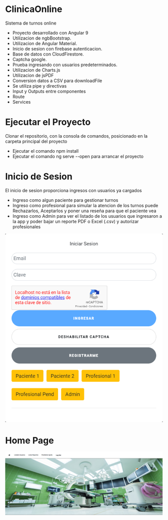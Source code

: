 # ClinicaOnline

Sistema de turnos online

- Proyecto desarrollado con Angular 9
- Utilizacion de ngbBootstrap.
- Utilizacion de Angular Material.
- Inicio de sesion con firebase autenticacion.
- Base de datos con CloudFirestore.
- Captcha google.
- Prueba ingresando con usuarios predeterminados.
- Utilizacion de Charts.js
- Utilizacion de jsPDF
- Conversion datos a CSV para downloadFile
- Se utiliza pipe y directivas
- Input y Outputs entre componentes
- Route
- Services

# Ejecutar el Proyecto

Clonar el repositorio, con la consola de comandos, posicionado en la carpeta principal del proyecto
 - Ejecutar el comando npm install
 - Ejecutar el comando ng serve --open para arrancar el proyecto


# Inicio de Sesion

El inicio de sesion proporciona ingresos con usuarios ya cargados
 -  Ingreso como algun paciente para gestionar turnos
 - Ingreso como profesional para simular la atencion de los turnos puede Rechazarlos, Aceptarlos y poner una reseña para que el paciente vea
 - Ingreso como Admin para ver el listado de los usuarios que ingresaron a la app y poder bajar un reporte PDF o Excel (.csv) y autorizar profesionales

![alt text](https://raw.githubusercontent.com/sebacapu29/Tp-Clinica-Online-Lab4/master/src/assets/imagenes/login.PNG)

# Home Page

![alt text](https://raw.githubusercontent.com/sebacapu29/Tp-Clinica-Online-Lab4/master/src/assets/imagenes/home.PNG)